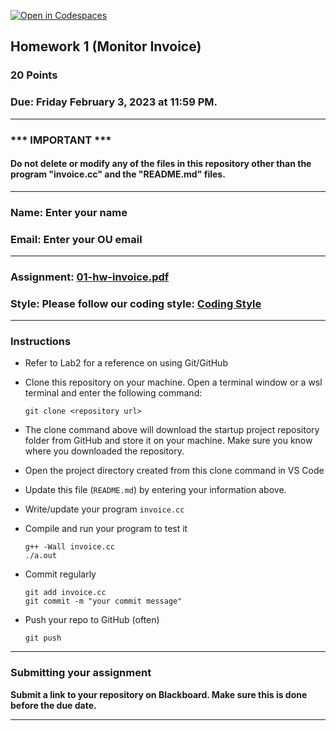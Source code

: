 [![Open in Codespaces](https://classroom.github.com/assets/launch-codespace-f4981d0f882b2a3f0472912d15f9806d57e124e0fc890972558857b51b24a6f9.svg)](https://classroom.github.com/open-in-codespaces?assignment_repo_id=9985002)
## Homework 1 (Monitor Invoice)

### 20 Points

### Due: Friday February 3, 2023 at 11:59 PM.

---
### *** IMPORTANT ***
#### Do not delete or modify any of the files in this repository other than the program "invoice.cc" and the "README.md" files.

---

### Name: Enter your name

### Email: Enter your OU email

---

### Assignment: [01-hw-invoice.pdf](01-hw-invoice.pdf)

### Style: Please follow our coding style: [Coding Style](https://github.com/nasseef/cs2400/blob/master/docs/coding-style.md)

---

### Instructions

- Refer to Lab2 for a reference on using Git/GitHub
- Clone this repository on your machine. Open a terminal window or a wsl terminal and enter the following command:
    ```console
    git clone <repository url>
    ```

- The clone command above will download the startup project repository folder from GitHub and store it on your machine. Make sure you know where you downloaded the repository.

- Open the project directory created from this clone command in VS Code
- Update this file (`README.md`) by entering your information above.
- Write/update your program `invoice.cc`

- Compile and run your program to test it

    ```console
    g++ -Wall invoice.cc
    ./a.out  
    ```

- Commit regularly

    ```console
    git add invoice.cc
    git commit -m "your commit message"
    ```

- Push your repo to GitHub (often)
    ```console
    git push
    ```
---

### Submitting your assignment

**Submit a link to your repository on Blackboard. Make sure this is done before the due date.**

---